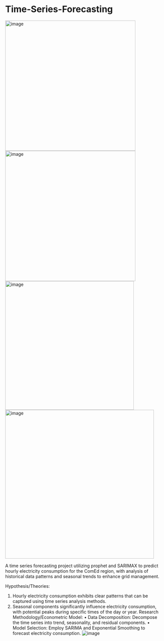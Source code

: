 # Time-Series-Forecasting

<img width="415" alt="image" src="https://github.com/mucool123/Time-Series-Forecasting/assets/59078822/ee936aa8-92f8-49cb-9b56-9f5163081afc">


<img width="415" alt="image" src="https://github.com/mucool123/Time-Series-Forecasting/assets/59078822/ac042ae3-e583-480f-97b8-7f45f84be3c3">


<img width="410" alt="image" src="https://github.com/mucool123/Time-Series-Forecasting/assets/59078822/cb6df44c-cb8c-4ad2-b6b0-597a93565270">


<img width="474" alt="image" src="https://github.com/mucool123/Time-Series-Forecasting/assets/59078822/e46d46de-5bda-44ed-b5b5-8e2487167a56">


A time series forecasting project utilizing prophet and SARIMAX to predict hourly electricity consumption for the ComEd region, with analysis of historical data patterns and seasonal trends to enhance grid management.

Hypothesis/Theories:
1.	Hourly electricity consumption exhibits clear patterns that can be captured using time series analysis methods.
2.	Seasonal components significantly influence electricity consumption, with potential peaks during specific times of the day or year.
Research Methodology/Econometric Model:
•	Data Decomposition: Decompose the time series into trend, seasonality, and residual components.
•	Model Selection: Employ SARIMA and Exponential Smoothing to forecast electricity consumption.
![image](https://github.com/mucool123/Time-Series-Forecasting/assets/59078822/19c72d58-d219-41a2-8e0b-5a6ad3f7c8fd)
